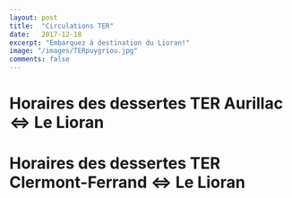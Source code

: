 ```yaml
---
layout: post
title:  "Circulations TER"
date:   2017-12-18
excerpt: "Embarquez à destination du Lioran!"
image: "/images/TERpuygriou.jpg"
comments: false
---
```

# Horaires des dessertes TER Aurillac <=> Le Lioran

# Horaires des dessertes TER Clermont-Ferrand <=> Le Lioran
